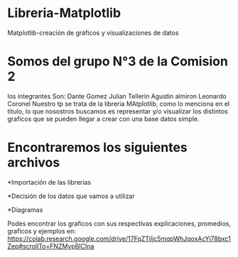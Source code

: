 # Libreria-Matplotlib
Matplotlib-creación de gráficos y visualizaciones de datos
# Somos del grupo N°3 de la Comision 2
los integrantes Son:
Dante Gomez 
Julian Tellerin
Agustin almiron
Leonardo Coronel
Nuestro tp se trata de la libreria MAtplotlib, como lo menciona en el titulo, lo que nosostros buscamos es representar y/o visualizar los distintos graficos que se pueden llegar a crear con una base datos simple.
# Encontraremos los siguientes archivos


*Importación de las librerias




*Decisión de los datos que vamos a utilizar




*Diagramas




Podes encontrar los graficos con sus respectivas explicaciones, promedios, graficos y ejemplos en:
https://colab.research.google.com/drive/17FqZTiljc5mqpWhJqoxAcYi78bxc1Zep#scrollTo=FNZMyp6ICIna
